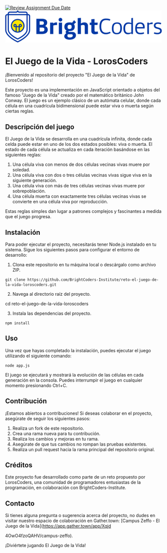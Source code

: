 [![Review Assignment Due Date](https://classroom.github.com/assets/deadline-readme-button-24ddc0f5d75046c5622901739e7c5dd533143b0c8e959d652212380cedb1ea36.svg)](https://classroom.github.com/a/GZK4nxFE)
![BrightCoders Logo](img/logo.png)

# El Juego de la Vida - LorosCoders

¡Bienvenido al repositorio del proyecto "El Juego de la Vida" de LorosCoders!

Este proyecto es una implementación en JavaScript orientado a objetos del famoso "Juego de la Vida" creado por el matemático británico John Conway. El juego es un ejemplo clásico de un autómata celular, donde cada célula en una cuadrícula bidimensional puede estar viva o muerta según ciertas reglas.

## Descripción del juego

El Juego de la Vida se desarrolla en una cuadrícula infinita, donde cada celda puede estar en uno de los dos estados posibles: viva o muerta. El estado de cada célula se actualiza en cada iteración basándose en las siguientes reglas:

1. Una célula viva con menos de dos células vecinas vivas muere por soledad.
2. Una célula viva con dos o tres células vecinas vivas sigue viva en la siguiente generación.
3. Una célula viva con más de tres células vecinas vivas muere por sobrepoblación.
4. Una célula muerta con exactamente tres células vecinas vivas se convierte en una célula viva por reproducción.

Estas reglas simples dan lugar a patrones complejos y fascinantes a medida que el juego progresa.

## Instalación

Para poder ejecutar el proyecto, necesitarás tener Node.js instalado en tu sistema. Sigue los siguientes pasos para configurar el entorno de desarrollo:

1. Clona este repositorio en tu máquina local o descárgalo como archivo ZIP.

``` vim
git clone https://github.com/BrightCoders-Institute/reto-el-juego-de-la-vida-loroscoders.git

```
2. Navega al directorio raíz del proyecto.


cd reto-el-juego-de-la-vida-loroscoders


3. Instala las dependencias del proyecto.

``` node
npm install
```

## Uso

Una vez que hayas completado la instalación, puedes ejecutar el juego utilizando el siguiente comando:

``` node
node app.js
```

El juego se ejecutará y mostrará la evolución de las células en cada generación en la consola. Puedes interrumpir el juego en cualquier momento presionando Ctrl+C.

## Contribución

¡Estamos abiertos a contribuciones! Si deseas colaborar en el proyecto, asegúrate de seguir los siguientes pasos:

1. Realiza un fork de este repositorio.
2. Crea una rama nueva para tu contribución.
3. Realiza los cambios y mejoras en tu rama.
4. Asegúrate de que tus cambios no rompan las pruebas existentes.
5. Realiza un pull request hacia la rama principal del repositorio original.

## Créditos

Este proyecto fue desarrollado como parte de un reto propuesto por LorosCoders, una comunidad de programadores entusiastas de la programación, en colaboración con BrightCoders-Institute.

## Contacto

Si tienes alguna pregunta o sugerencia acerca del proyecto, no dudes en visitar nuestro espacio de colaboración en Gather.town: [Campus Zeffo - El Juego de la Vida](https://app.gather.town/app/Xqjd

4OwO4fzoQAHV/campus-zeffo).

¡Diviértete jugando El Juego de la Vida!